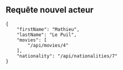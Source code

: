 ## Requête nouvel acteur
```
{
    "firstName": "Mathieu",
    "lastName": "Le Puil",
    "movies": [
        "/api/movies/4"
    ],
    "nationality": "/api/nationalities/7"
}
```